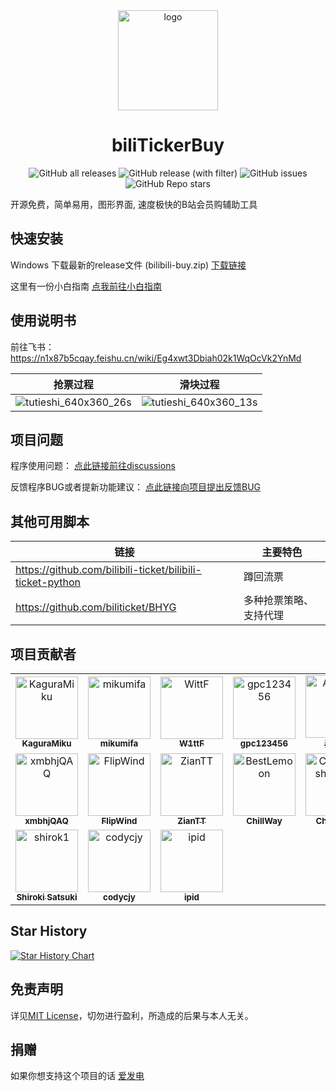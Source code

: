 <div align="center">
  <a href="https://github.com/mikumifa/biliTickerBuy" target="_blank">
    <img width="160" src="icon.ico" alt="logo">
  </a>
  <h1 id="koishi">biliTickerBuy</h1>

![GitHub all releases](https://img.shields.io/github/downloads/mikumifa/biliTickerBuy/total)
![GitHub release (with filter)](https://img.shields.io/github/v/release/mikumifa/biliTickerBuy)
![GitHub issues](https://img.shields.io/github/issues/mikumifa/biliTickerBuy)
![GitHub Repo stars](https://img.shields.io/github/stars/mikumifa/biliTickerBuy)

</div>

开源免费，简单易用，图形界面, 速度极快的B站会员购辅助工具


## 快速安装

Windows 下载最新的release文件 (bilibili-buy.zip) [下载链接](https://github.com/mikumifa/biliTickerBuy/releases) 

这里有一份小白指南 [点我前往小白指南](https://github.com/mikumifa/biliTickerBuy/wiki/%E5%B0%8F%E7%99%BD%E4%B8%8B%E8%BD%BD%E6%8C%87%E5%8D%97)

## 使用说明书
前往飞书： https://n1x87b5cqay.feishu.cn/wiki/Eg4xwt3Dbiah02k1WqOcVk2YnMd

| 抢票过程                                                     | 滑块过程                                                     |
| ------------------------------------------------------------ | ------------------------------------------------------------ |
| ![tutieshi_640x360_26s](https://github.com/mikumifa/biliTickerBuy/assets/99951454/be7c072a-7449-4df9-aeb5-fca0c49b0a0e) | ![tutieshi_640x360_13s](https://github.com/mikumifa/biliTickerBuy/assets/99951454/508e7c08-2cdd-42a9-9529-34f74e08036e) |

## 项目问题

程序使用问题： [点此链接前往discussions](https://github.com/mikumifa/biliTickerBuy/discussions)

反馈程序BUG或者提新功能建议： [点此链接向项目提出反馈BUG](https://github.com/mikumifa/biliTickerBuy/issues/new/choose)

## 其他可用脚本

| 链接                                                      | 主要特色               |
| --------------------------------------------------------- | ---------------------- |
| https://github.com/bilibili-ticket/bilibili-ticket-python | 蹲回流票               |
| https://github.com/biliticket/BHYG                        | 多种抢票策略、支持代理 |

## 项目贡献者

<!-- readme: collaborators,contributors -start -->
<table>
	<tbody>
		<tr>
            <td align="center">
                <a href="https://github.com/KaguraMiku">
                    <img src="https://avatars.githubusercontent.com/u/94972433?v=4" width="100;" alt="KaguraMiku"/>
                    <br />
                    <sub><b>KaguraMiku</b></sub>
                </a>
            </td>
            <td align="center">
                <a href="https://github.com/mikumifa">
                    <img src="https://avatars.githubusercontent.com/u/99951454?v=4" width="100;" alt="mikumifa"/>
                    <br />
                    <sub><b>mikumifa</b></sub>
                </a>
            </td>
            <td align="center">
                <a href="https://github.com/WittF">
                    <img src="https://avatars.githubusercontent.com/u/108567138?v=4" width="100;" alt="WittF"/>
                    <br />
                    <sub><b>W1ttF</b></sub>
                </a>
            </td>
            <td align="center">
                <a href="https://github.com/gpc123456">
                    <img src="https://avatars.githubusercontent.com/u/78298238?v=4" width="100;" alt="gpc123456"/>
                    <br />
                    <sub><b>gpc123456</b></sub>
                </a>
            </td>
            <td align="center">
                <a href="https://github.com/Amorter">
                    <img src="https://avatars.githubusercontent.com/u/63935225?v=4" width="100;" alt="Amorter"/>
                    <br />
                    <sub><b>秦诗染</b></sub>
                </a>
            </td>
            <td align="center">
                <a href="https://github.com/howarlii">
                    <img src="https://avatars.githubusercontent.com/u/63032487?v=4" width="100;" alt="howarlii"/>
                    <br />
                    <sub><b>HowarLi</b></sub>
                </a>
            </td>
		</tr>
		<tr>
            <td align="center">
                <a href="https://github.com/xmbhjQAQ">
                    <img src="https://avatars.githubusercontent.com/u/72352414?v=4" width="100;" alt="xmbhjQAQ"/>
                    <br />
                    <sub><b>xmbhjQAQ</b></sub>
                </a>
            </td>
            <td align="center">
                <a href="https://github.com/FlipWind">
                    <img src="https://avatars.githubusercontent.com/u/89458091?v=4" width="100;" alt="FlipWind"/>
                    <br />
                    <sub><b>FlipWind</b></sub>
                </a>
            </td>
            <td align="center">
                <a href="https://github.com/ZianTT">
                    <img src="https://avatars.githubusercontent.com/u/53261506?v=4" width="100;" alt="ZianTT"/>
                    <br />
                    <sub><b>ZianTT</b></sub>
                </a>
            </td>
            <td align="center">
                <a href="https://github.com/BestLemoon">
                    <img src="https://avatars.githubusercontent.com/u/53417050?v=4" width="100;" alt="BestLemoon"/>
                    <br />
                    <sub><b>ChillWay</b></sub>
                </a>
            </td>
            <td align="center">
                <a href="https://github.com/ChisatoNishikigi73">
                    <img src="https://avatars.githubusercontent.com/u/89033115?v=4" width="100;" alt="ChisatoNishikigi73"/>
                    <br />
                    <sub><b>Chisato73</b></sub>
                </a>
            </td>
            <td align="center">
                <a href="https://github.com/CinnabarCHU">
                    <img src="https://avatars.githubusercontent.com/u/79802118?v=4" width="100;" alt="CinnabarCHU"/>
                    <br />
                    <sub><b>CinnabarCHU</b></sub>
                </a>
            </td>
		</tr>
		<tr>
            <td align="center">
                <a href="https://github.com/shirok1">
                    <img src="https://avatars.githubusercontent.com/u/12044683?v=4" width="100;" alt="shirok1"/>
                    <br />
                    <sub><b>Shiroki Satsuki</b></sub>
                </a>
            </td>
            <td align="center">
                <a href="https://github.com/codycjy">
                    <img src="https://avatars.githubusercontent.com/u/64593412?v=4" width="100;" alt="codycjy"/>
                    <br />
                    <sub><b>codycjy</b></sub>
                </a>
            </td>
            <td align="center">
                <a href="https://github.com/ipid">
                    <img src="https://avatars.githubusercontent.com/u/5251264?v=4" width="100;" alt="ipid"/>
                    <br />
                    <sub><b>ipid</b></sub>
                </a>
            </td>
		</tr>
	<tbody>
</table>
<!-- readme: collaborators,contributors -end -->


## Star History

[![Star History Chart](https://api.star-history.com/svg?repos=mikumifa/biliTickerBuy&type=Date)](https://star-history.com/#mikumifa/biliTickerBuy&Date)

## 免责声明

详见[MIT License](./LICENSE)，切勿进行盈利，所造成的后果与本人无关。

## 捐赠

如果你想支持这个项目的话 [爱发电](https://afdian.com/a/mikumifa)
